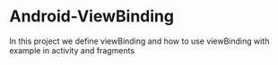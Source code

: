 # Android-ViewBinding

In this project we define viewBinding and how to use viewBinding with example in activity and fragments
